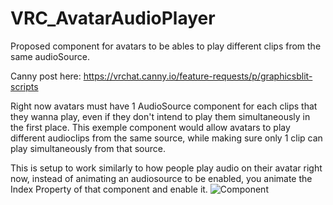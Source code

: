 # VRC_AvatarAudioPlayer
Proposed component for avatars to be ables to play different clips from the same audioSource.

Canny post here:
https://vrchat.canny.io/feature-requests/p/graphicsblit-scripts

Right now avatars must have 1 AudioSource component for each clips that they wanna play, even if they don't intend to play them simultaneously in the first place.
This exemple component would allow avatars to play different audioclips from the same source, while making sure only 1 clip can play simultaneously from that source.

This is setup to work similarly to how people play audio on their avatar right now,
instead of animating an audiosource to be enabled, you animate the Index Property of that component and enable it.
![Component](https://i.imgur.com/JOSTxXD.png)

